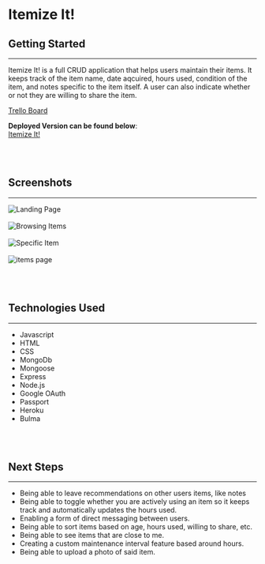 # Itemize It!


## Getting Started
----------
Itemize It! is a full CRUD application that helps users maintain their items. It keeps track of the item name, date aqcuired, hours used, condition of the item, and notes specific to the item itself. A user can also indicate whether or not they are willing to share the item.

[Trello Board](https://trello.com/b/HbxyDQjJ/calebs-trello)

**Deployed Version can be found below**: <br>
[Itemize It!](https://itemize-it.herokuapp.com/)




<br></br>
## Screenshots
--------
![Landing Page](https://i.imgur.com/drPNIme.png)
<br></br>
![Browsing Items](https://i.imgur.com/vSyb2Mc.png)
<br></br>
![Specific Item](https://i.imgur.com/JHEjdcy.png)
<br></br>
![items page](https://i.imgur.com/fnYnugx.png)


<br></br>
## Technologies Used
--------
- Javascript
- HTML
- CSS
- MongoDb
- Mongoose
- Express
- Node.js
- Google OAuth
- Passport
- Heroku
- Bulma


<br></br>
## Next Steps
------------
- Being able to leave recommendations on other users items, like notes
- Being able to toggle whether you are actively using an item so it keeps track and automatically updates the hours used.
- Enabling a form of direct messaging between users.
- Being able to sort items based on age, hours used, willing to share, etc.
- Being able to see items that are close to me.
- Creating a custom maintenance interval feature based around hours.
- Being able to upload a photo of said item.
